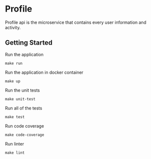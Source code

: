 # Profile

Profile api is the microservice that contains every user information and activity.

## Getting Started

Run the application
```
make run
```

Run the application in docker container
```
make up
```

Run the unit tests
```
make unit-test
```

Run all of the tests
```
make test 
```

Run code coverage
```
make code-coverage
```

Run linter
```
make lint
```

